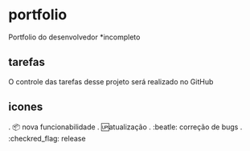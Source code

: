 # portfolio

Portfolio do desenvolvedor 
*incompleto

## tarefas 

O controle das tarefas desse projeto será realizado no GitHub

## icones 

. :package: nova funcionabilidade 
. :up:atualização
. :beatle: correção de bugs
. :checkred_flag: release
